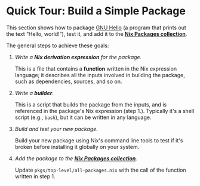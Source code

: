 # Quick Tour: Build a Simple Package

This       section      shows       how       to      package       [GNU
Hello](http://www.gnu.org/software/hello/hello.html)  (a   program  that
prints out the text “Hello, world\!”), test it, and add it to the [**Nix
Packages collection**](https://github.com/nixos/nixpkgs).

The general steps to achieve these goals:

1. *Write a **Nix derivation expression** for the package.*

   This  is  a  file  that  contains a  **function**  written  in  the  Nix
   expression language;  it describes all  the inputs involved  in building
   the package, such as dependencies, sources, and so on.

2. *Write a **builder**.*

   This  is a  script  that builds  the  package from  the  inputs, and  is
   referenced in the  package's Nix expression (step 1.).  Typically it's a
   shell script (e.g., `bash`), but it can be written in any language.

3. *Build and test your new package.*

   Build your new package using Nix's  command line  tools  to test if it's
   broken before installing it globally on your system.

4. *Add the package to the [**Nix Packages collection**](https://github.com/nixos/nixpkgs).*

   Update `pkgs/top-level/all-packages.nix`  with the call of  the function
   written in step 1.
